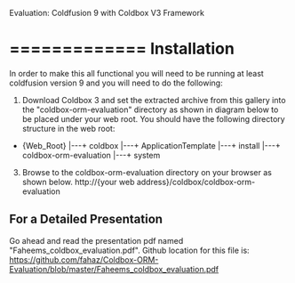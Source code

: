 Evaluation: Coldfusion 9 with Coldbox V3 Framework

=============
Installation
=============

In order to make this all functional you will need to be running at least coldfusion version 9 and you will need to do the following:

1) Download Coldbox 3 and set the extracted archive from this gallery into the "coldbox-orm-evaluation" directory as shown in diagram below to be placed under your web root.
You should have the following directory structure in the web root:

+ {Web_Root}
|---+ coldbox
    |---+ ApplicationTemplate
    |---+ install
    |---+ coldbox-orm-evaluation
    |---+ system

3) Browse to the coldbox-orm-evaluation directory on your browser as shown below.
http://{your web address}/coldbox/coldbox-orm-evaluation

  

For a Detailed Presentation
---------------------------

Go ahead and read the presentation pdf named "Faheems_coldbox_evaluation.pdf".
Github location for this file is:  https://github.com/fahaz/Coldbox-ORM-Evaluation/blob/master/Faheems_coldbox_evaluation.pdf